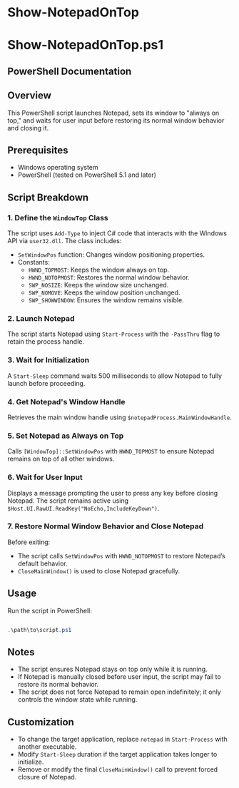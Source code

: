 # Show-NotepadOnTop

# Show-NotepadOnTop.ps1

## PowerShell Documentation

## Overview
This PowerShell script launches Notepad, sets its window to "always on top," and waits for user input before restoring its normal window behavior and closing it.

## Prerequisites
- Windows operating system
- PowerShell (tested on PowerShell 5.1 and later)

## Script Breakdown
### 1. Define the `WindowTop` Class
The script uses `Add-Type` to inject C# code that interacts with the Windows API via `user32.dll`. The class includes:
- `SetWindowPos` function: Changes window positioning properties.
- Constants:
  - `HWND_TOPMOST`: Keeps the window always on top.
  - `HWND_NOTOPMOST`: Restores the normal window behavior.
  - `SWP_NOSIZE`: Keeps the window size unchanged.
  - `SWP_NOMOVE`: Keeps the window position unchanged.
  - `SWP_SHOWWINDOW`: Ensures the window remains visible.

### 2. Launch Notepad
The script starts Notepad using `Start-Process` with the `-PassThru` flag to retain the process handle.

### 3. Wait for Initialization
A `Start-Sleep` command waits 500 milliseconds to allow Notepad to fully launch before proceeding.

### 4. Get Notepad's Window Handle
Retrieves the main window handle using `$notepadProcess.MainWindowHandle`.

### 5. Set Notepad as Always on Top
Calls `[WindowTop]::SetWindowPos` with `HWND_TOPMOST` to ensure Notepad remains on top of all other windows.

### 6. Wait for User Input
Displays a message prompting the user to press any key before closing Notepad. The script remains active using `$Host.UI.RawUI.ReadKey("NoEcho,IncludeKeyDown")`.

### 7. Restore Normal Window Behavior and Close Notepad
Before exiting:
- The script calls `SetWindowPos` with `HWND_NOTOPMOST` to restore Notepad’s default behavior.
- `CloseMainWindow()` is used to close Notepad gracefully.

## Usage
Run the script in PowerShell:

```powershell

.\path\to\script.ps1
```

## Notes
- The script ensures Notepad stays on top only while it is running.
- If Notepad is manually closed before user input, the script may fail to restore its normal behavior.
- The script does not force Notepad to remain open indefinitely; it only controls the window state while running.

## Customization
- To change the target application, replace `notepad` in `Start-Process` with another executable.
- Modify `Start-Sleep` duration if the target application takes longer to initialize.
- Remove or modify the final `CloseMainWindow()` call to prevent forced closure of Notepad.

